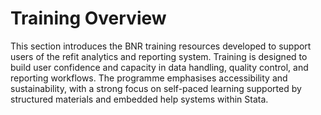 # Training Overview
This section introduces the BNR training resources developed to support users of the refit analytics and reporting system. Training is designed to build user confidence and capacity in data handling, quality control, and reporting workflows. The programme emphasises accessibility and sustainability, with a strong focus on self-paced learning supported by structured materials and embedded help systems within Stata.